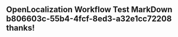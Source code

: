 <properties
ms.topic="hero-topic"
ms.test1="hero-topic"
ms.test2="test"/>

## OpenLocalization Workflow Test MarkDown b806603c-55b4-4fcf-8ed3-a32e1cc72208 thanks!
